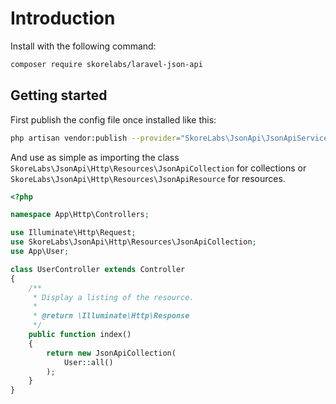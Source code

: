 # Introduction

Install with the following command:

```sh
composer require skorelabs/laravel-json-api
```

## Getting started

First publish the config file once installed like this:

```sh
php artisan vendor:publish --provider="SkoreLabs\JsonApi\JsonApiServiceProvider"
```

And use as simple as importing the class `SkoreLabs\JsonApi\Http\Resources\JsonApiCollection` for collections or `SkoreLabs\JsonApi\Http\Resources\JsonApiResource` for resources.

```php
<?php

namespace App\Http\Controllers;

use Illuminate\Http\Request;
use SkoreLabs\JsonApi\Http\Resources\JsonApiCollection;
use App\User;

class UserController extends Controller
{
    /**
     * Display a listing of the resource.
     *
     * @return \Illuminate\Http\Response
     */
    public function index()
    {
        return new JsonApiCollection(
            User::all()
        );
    }
}
```